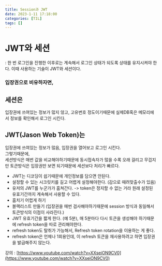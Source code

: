 ```yaml
---
title: Session과 JWT
date: 2023-1-11 17:18:00
categories: [TIL]
tags: []  
---
```


# JWT와 세션
: 한 번 로그인을 진행한 이후로는 계속해서 로그인 상태가 되도록 상태를 유지시켜야 한다.
이때 사용하는 기술이 JWT와 세션이다.

### 입장권으로 비유하자면,

## 세션은
입장권에 쓰여있는 정보가 많지 않고, 고유번호 정도이기때문에 실제DB혹은 메모리에서 정보를 확인해서 로그인 시킨다.

## JWT(Jason Web Token)는
입장권에 쓰여있는 정보가 많음, 입장권을 열어보고 로그인 시킨다.
<br>
그렇기때문에, <br>
세션방식은 매번 값을 비교해야하기때문에 동시접속자가 많을 수록 오래 걸리고 무겁지만
토큰방식은 입장권만 보면 되기때문에 세션보다 처리가 빠르다.

  
- JWT는 디코딩이 쉽기때문에 개인정보를 담으면 안된다.
- 설정할 수 있는 시크릿키를 길고 어렵게 설정해야한다. (감으로 때려맞출수가 있음)
- 유저의 JWT를 누군가가 훔쳐간다. -> token은 정지할 수 없는 거라 원래 설정된 유효기간까지 계속해서 사용할 수 있다.
- 훔치기 어렵게 하기
- 블랙리스트 만들기 (입장권을 매번 검사해야하기때문에 session 방식과 동일해서 토큰방식의 이점이 사라진다.)
- JWT 유효기간을 짧게 한다. (예 5분), 매 5분마다 다시 토큰을 생성해야 하기때문에 refresh token을 따로 관리해야한다.
- refresh token도 탈취가 가능해서, Refresh token rotation을 이용하는 게 좋다.
- refresh token은 언제나 1회용인데, 이 refresh 토큰을 재사용하려고 하면 입장권을 발급해주지 않는다.
  

강의 : [https://www.youtube.com/watch?v=XXseiON9CV0](https://www.youtube.com/watch?v=XXseiON9CV0)